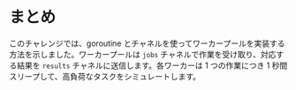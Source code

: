 # まとめ

このチャレンジでは、goroutine とチャネルを使ってワーカープールを実装する方法を示しました。ワーカープールは `jobs` チャネルで作業を受け取り、対応する結果を `results` チャネルに送信します。各ワーカーは 1 つの作業につき 1 秒間スリープして、高負荷なタスクをシミュレートします。

